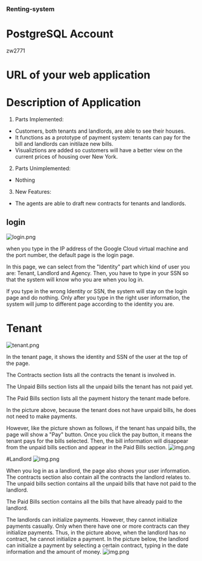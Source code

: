 ### Renting-system

# PostgreSQL Account
zw2771


# URL of your web application


# Description of Application
1. Parts Implemented:
  - Customers, both tenants and landlords, are able to see their houses.
  - It functions as a prototype of payment system: tenants can pay for the bill and landlords can initilaze new bills.
  - Visualiztions are added so customers will have a better view on the current prices of housing over New York.

2. Parts Unimplemented:
  - Nothing

3. New Features:
  - The agents are able to draft new contracts for tenants and landlords.



## login
![login.png](pictures/login.png)

when you type in the IP address of the Google Cloud 
virtual machine and the port number, 
the default page is the login page.  

In this page, we can select from the "Identity"
part which kind of user you are: Tenant, Landlord
and Agency. Then, you have to type in your SSN
so that the system will know who you are when
you log in.

If you type in the wrong Identity or SSN, the 
system will stay on the login page and do 
nothing. Only after you type in the right user
 information, the system will jump to different
page according to the identity you are.

# Tenant
![tenant.png](pictures/tenant.png)

In the tenant page, it shows the identity and 
SSN of the user at the top of the page.

The Contracts section lists all the contracts
the tenant is involved in. 

The Unpaid Bills section lists all the unpaid
bills the tenant has not paid yet.

The Paid Bills section lists all the payment
history the tenant made before.

In the picture above, because the tenant does not
have unpaid bills, he does not need to make payments.

However, like the picture shown as follows,
if the tenant has unpaid bills, the 
page will show a "Pay" button. Once you click
the pay button, it means the tenant pays for the 
bills selected. Then, the bill information will
disappear from the unpaid bills section and appear
in the Paid Bills section.
![img.png](pictures/tenant_unpaid.png)

#Landlord
![img.png](pictures/landlord.png)

When you log in as a landlord, the page also 
shows your user information. The contracts section
also contain all the contracts the landlord relates
to. The unpaid bills section contains all the unpaid bills
that have not paid to the landlord.

The Paid Bills section contains all the bills that
have already paid to the landlord.

The landlords can initialize payments. However, 
they cannot initialize payments casually. Only
when there have one or more contracts can they
initialize payments. Thus, in the picture above,
when the landlord has no contract, he cannot 
initialize a payment. In the picture below, the 
landlord can initialize a payment by selecting
a certain contract, typing in the date information
and the amount of money.
![img.png](pictures/landlord_contracts.png)
